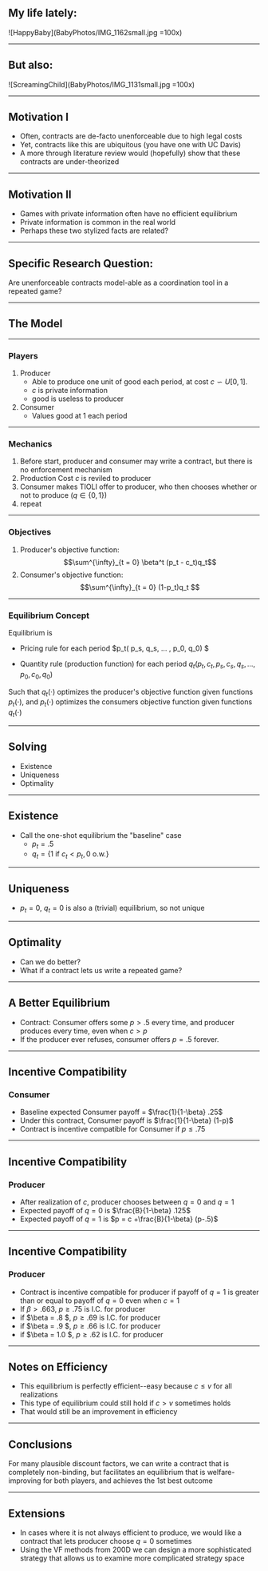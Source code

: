 ## My life lately:
![HappyBaby](BabyPhotos/IMG_1162small.jpg =100x)

---
## But also:
![ScreamingChild](BabyPhotos/IMG_1131small.jpg =100x)

---
## Motivation I
* Often, contracts are de-facto unenforceable due to high legal costs
* Yet, contracts like this are ubiquitous (you have one with UC Davis)
* A more through literature review would (hopefully) show that these contracts are under-theorized

---
## Motivation II
* Games with private information often have no efficient equilibrium
* Private information is common in the real world
* Perhaps these two stylized facts are related?

---
## Specific Research Question:
Are unenforceable contracts model-able as a coordination tool in a repeated game?

---
## The Model
---
### Players
1. Producer
    * Able to produce one unit of good each period, at cost $c \backsim U[0,1]$.
    * $c$ is private information
    * good is useless to producer
2. Consumer
    * Values good at 1 each period
---
### Mechanics
1. Before start, producer and consumer may write a contract, but there is no enforcement mechanism
2. Production Cost $c$ is reviled to producer
3. Consumer makes TIOLI offer to producer, who then chooses whether or not to produce ($q \in \{0, 1\}$)
4. repeat
---
### Objectives
1. Producer's objective function: $$\sum^{\infty}_{t = 0} \beta^t (p_t - c_t)q_t$$
2. Consumer's objective function: $$\sum^{\infty}_{t = 0} (1-p_t)q_t $$


---
### Equilibrium Concept

Equilibrium is 
* Pricing rule for each period $p_t( p_s, q_s, ... , p_0, q_0) $


* Quantity rule (production function) for each period $q_t(p_t, c_t, p_s, c_s, q_s, ... , p_0, c_0, q_0)$

Such that $q_t(\cdot)$ optimizes the producer's objective function given functions $p_t(\cdot)$, and $p_t(\cdot)$ optimizes the consumers objective function given functions $q_t(\cdot)$

--- 

## Solving
* Existence
* Uniqueness
* Optimality

---
## Existence
* Call the one-shot equilibrium the "baseline" case
	* $p_t = .5$
	* $q_t = \{ 1 \text{ if } c_t < p_t, 0 \text{ o.w.} \}$ 


---

## Uniqueness
* $p_t= 0$, $q_t = 0$ is also a (trivial) equilibrium, so not unique

---

## Optimality
* Can we do better?
* What if a contract lets us write a repeated game?

---

## A Better Equilibrium

* Contract: Consumer offers some $p> .5$  every time, and producer produces every time, even when $c > p$
* If the producer ever refuses, consumer offers $p = .5$ forever.

---
## Incentive Compatibility
### Consumer
* Baseline expected Consumer payoff = $\frac{1}{1-\beta} .25$
* Under this contract, Consumer payoff is $\frac{1}{1-\beta} (1-p)$
* Contract is incentive compatible for Consumer if $p \leq .75$
---
## Incentive Compatibility
### Producer
* After realization of $c$, producer chooses between $q= 0$ and $q=1$
* Expected payoff of $q=0$ is $\frac{B}{1-\beta} .125$
* Expected payoff of $q=1$ is $p = c +\frac{B}{1-\beta} (p-.5)$
---
## Incentive Compatibility
### Producer

* Contract is incentive compatible for producer if payoff of $q = 1$ is greater than or equal to payoff of $q = 0$ even when $c = 1$
* If $\beta > .663$, $p \geq .75$ is I.C. for producer
* if $\beta = .8 $, $p \geq .69$ is I.C. for producer
* if $\beta = .9 $, $p \geq .66$ is I.C. for producer
* if $\beta = 1.0 $, $p \geq .62$ is I.C. for producer
---
## Notes on Efficiency
* This equilibrium is perfectly efficient--easy because $c \leq v$ for all realizations
* This type of equilibrium could still hold if $c > v$ sometimes holds
* That would still be an improvement in efficiency

---
## Conclusions
For many plausible discount factors, we can write a contract that is completely non-binding, but facilitates an equilibrium that is welfare-improving for both players, and achieves the 1st best outcome

---
## Extensions
* In cases where it is not always efficient to produce, we would like a contract that lets producer choose $q=0$ sometimes
* Using the VF methods from 200D we can design a more sophisticated strategy that allows us to examine more complicated strategy  space


